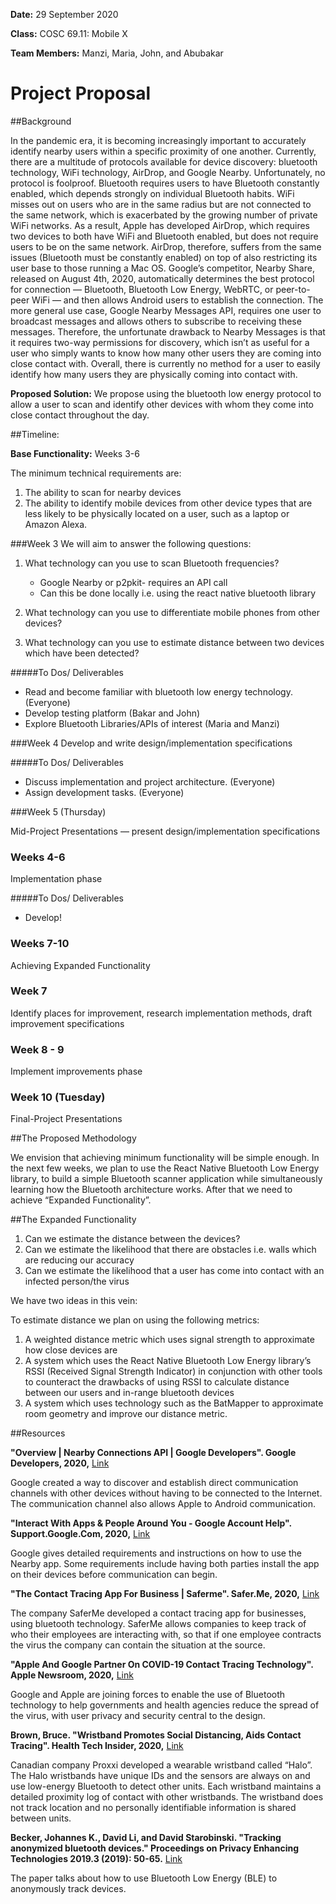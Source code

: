**Date:** 29 September 2020

**Class:** COSC 69.11: Mobile X

**Team Members:** Manzi, Maria, John, and Abubakar

# Project Proposal

##Background 

In the pandemic era, it is becoming increasingly important to accurately identify nearby users within a specific proximity of one another. Currently, there are a multitude of protocols available for device discovery: bluetooth technology, WiFi technology, AirDrop, and Google Nearby. Unfortunately, no protocol is foolproof. Bluetooth requires users to have Bluetooth constantly enabled, which depends strongly on individual Bluetooth habits. WiFi misses out on users who are in the same radius but are not connected to the same network, which is exacerbated by the growing number of private WiFi networks. As a result, Apple has developed AirDrop, which requires two devices to both have WiFi and Bluetooth enabled, but does not require users to be on the same network. AirDrop, therefore, suffers from the same issues (Bluetooth must be constantly enabled) on top of also restricting its user base to those running a Mac OS. Google’s competitor, Nearby Share, released on August 4th, 2020, automatically determines the best protocol for connection — Bluetooth, Bluetooth Low Energy, WebRTC, or peer-to-peer WiFi — and then allows Android users to establish the connection. The more general use case, Google Nearby Messages API, requires one user to broadcast messages and allows others to subscribe to receiving these messages. Therefore, the unfortunate drawback to Nearby Messages is that it requires two-way permissions for discovery, which isn’t as useful for a user who simply wants to know how many other users they are coming into close contact with. Overall, there is currently no method for a user to easily identify how many users they are physically coming into contact with. 

**Proposed Solution:** We propose using the bluetooth low energy protocol to allow a user to scan and identify other devices with whom they come into close contact throughout the day.

##Timeline: 

**Base Functionality:** Weeks 3-6

The minimum technical requirements are:

1.	The ability to scan for nearby devices
2.	The ability to identify mobile devices from other device types that are less likely to be physically located on a user, such as a laptop or Amazon Alexa. 

###Week 3
We will aim to answer the following questions:

1.	What technology can you use to scan Bluetooth frequencies?

	* Google Nearby or p2pkit- requires an API call
	* Can this be done locally i.e. using the react 		native bluetooth library
	
2.	What technology can you use to differentiate mobile phones from other devices?
3.	What technology can you use to estimate distance between two devices which have been detected?

#####To Dos/ Deliverables

* Read and become familiar with bluetooth low energy technology. (Everyone)
* Develop testing platform (Bakar and John)
* Explore Bluetooth Libraries/APIs of interest (Maria and Manzi)

###Week 4
Develop and write design/implementation specifications

#####To Dos/ Deliverables

* Discuss implementation and project architecture. (Everyone)
* Assign development tasks. (Everyone)

###Week 5 (Thursday)

Mid-Project Presentations — present design/implementation specifications

### Weeks 4-6 
Implementation phase

#####To Dos/ Deliverables

* Develop!

### Weeks 7-10
Achieving Expanded Functionality

### Week 7
Identify places for improvement, research implementation methods, draft improvement specifications

### Week 8 - 9 
Implement improvements phase

### Week 10 (Tuesday)
Final-Project Presentations

##The Proposed Methodology

We envision that achieving minimum functionality will be simple enough. In the next few weeks, we plan to use the React Native Bluetooth Low Energy library, to build a simple Bluetooth scanner application while simultaneously learning how the Bluetooth architecture works. After that we need to achieve “Expanded Functionality”.

##The Expanded Functionality

1.	Can we estimate the distance between the devices?
2.	Can we estimate the likelihood that there are obstacles i.e. walls which are reducing our accuracy
3.	Can we estimate the likelihood that a user has come into contact with an infected person/the virus

We have two ideas in this vein:

To estimate distance we plan on using the following metrics:

1.	A weighted distance metric which uses signal strength to approximate how close devices are
2.	A system which uses the React Native Bluetooth Low Energy library’s RSSI (Received Signal Strength Indicator) in conjunction with other tools to counteract the drawbacks of using RSSI to calculate distance between our users and in-range bluetooth devices
3.	A system which uses technology such as the BatMapper to approximate room geometry and improve our distance metric. 


##Resources

**"Overview  |  Nearby Connections API  |  Google Developers". Google Developers, 2020,** [Link](https://developers.google.com/nearby/connections/overview)	

Google created a way to discover and establish direct communication channels with other devices without having to be connected to the Internet. The communication channel also allows Apple to Android communication.

**"Interact With Apps & People Around You - Google Account Help". Support.Google.Com, 2020,** [Link](https://support.google.com/accounts/answer/6260286?hl=en)

Google gives detailed requirements and instructions on how to use the Nearby app. Some requirements include having both parties install the app on their devices before communication can begin.

**"The Contact Tracing App For Business | Saferme". Safer.Me, 2020,**
[Link](https://www.safer.me/?utm_term=apple%20contact%20tracing%20app&utm_campaign=&utm_source=adwords&utm_medium=ppc&hsa_acc=5288895516&hsa_cam=10500904041&hsa_grp=103118343119&hsa_ad=446996678312&hsa_src=g&hsa_tgt=kwd-912849510893&hsa_kw=apple%20contact%20tracing%20app&hsa_mt=e&hsa_net=adwords&hsa_ver=3&gclid=Cj0KCQjwtsv7BRCmARIsANu-CQd5JF4ElvRn0yBbG4A5gXAmkmWwgQgoivrAcGK6uCEtsG6zPWK7EGgaAucyEALw_wcB)


The company SaferMe developed a contact tracing app for businesses, using bluetooth technology. SaferMe allows companies to keep track of who their employees are interacting with, so that if one employee contracts the virus the company can contain the situation at the source.

**"Apple And Google Partner On COVID-19 Contact Tracing Technology". Apple Newsroom, 2020,** [Link](https://www.apple.com/newsroom/2020/04/apple-and-google-partner-on-covid-19-contact-tracing-technology/)

Google and Apple are joining forces to enable the use of Bluetooth technology to help governments and health agencies reduce the spread of the virus, with user privacy and security central to the design.

**Brown, Bruce. "Wristband Promotes Social Distancing, Aids Contact Tracing". Health Tech Insider, 2020,** [Link](https://healthtechinsider.com/2020/05/14/wristband-promotes-social-distancing-aids-contact-tracing/)  

Canadian company Proxxi developed a wearable wristband called “Halo”. The Halo wristbands have unique IDs and the sensors are always on and use low-energy Bluetooth to detect other units. Each wristband maintains a detailed proximity log of contact with other wristbands. The wristband does not track location and no personally identifiable information is shared between units.

**Becker, Johannes K., David Li, and David Starobinski. "Tracking anonymized bluetooth devices." Proceedings on Privacy Enhancing Technologies 2019.3 (2019): 50-65.** [Link](https://www.researchgate.net/publication/334590931_Tracking_Anonymized_Bluetooth_Devices/fulltext/5d3308db92851cd04675a469/Tracking-Anonymized-Bluetooth-Devices.pdf)


The paper talks about how to use Bluetooth Low Energy (BLE) to anonymously track devices.



